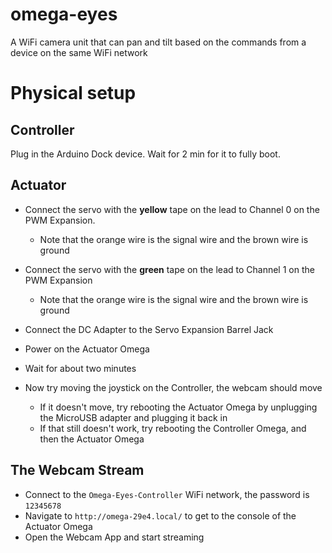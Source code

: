 # omega-eyes
A WiFi camera unit that can pan and tilt based on the commands from a device on the same WiFi network

# Physical setup

## Controller

Plug in the Arduino Dock device. Wait for 2 min for it to fully boot.

## Actuator

* Connect the servo with the **yellow** tape on the lead to Channel 0 on the PWM Expansion.
  * Note that the orange wire is the signal wire and the brown wire is ground
* Connect the servo with the **green** tape on the lead to Channel 1 on the PWM Expansion
  * Note that the orange wire is the signal wire and the brown wire is ground
* Connect the DC Adapter to the Servo Expansion Barrel Jack
* Power on the Actuator Omega
* Wait for about two minutes

* Now try moving the joystick on the Controller, the webcam should move
  * If it doesn't move, try rebooting the Actuator Omega by unplugging the MicroUSB adapter and plugging it back in
  * If that still doesn't work, try rebooting the Controller Omega, and then the Actuator Omega


## The Webcam Stream

* Connect to the `Omega-Eyes-Controller` WiFi network, the password is `12345678`
* Navigate to `http://omega-29e4.local/` to get to the console of the Actuator Omega
* Open the Webcam App and start streaming
